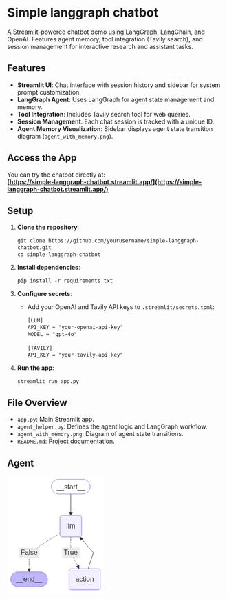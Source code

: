 # Simple langgraph chatbot
A Streamlit-powered chatbot demo using LangGraph, LangChain, and OpenAI. Features agent memory, tool integration (Tavily search), and session management for interactive research and assistant tasks.

## Features

- **Streamlit UI**: Chat interface with session history and sidebar for system prompt customization.
- **LangGraph Agent**: Uses LangGraph for agent state management and memory.
- **Tool Integration**: Includes Tavily search tool for web queries.
- **Session Management**: Each chat session is tracked with a unique ID.
- **Agent Memory Visualization**: Sidebar displays agent state transition diagram (`agent_with_memory.png`).

## Access the App

You can try the chatbot directly at:  
**[https://simple-langgraph-chatbot.streamlit.app/](https://simple-langgraph-chatbot.streamlit.app/)**

## Setup

1. **Clone the repository**:
    ```
    git clone https://github.com/yourusername/simple-langgraph-chatbot.git
    cd simple-langgraph-chatbot
    ```

2. **Install dependencies**:
    ```
    pip install -r requirements.txt
    ```

3. **Configure secrets**:
    - Add your OpenAI and Tavily API keys to `.streamlit/secrets.toml`:
      ```
      [LLM]
      API_KEY = "your-openai-api-key"
      MODEL = "gpt-4o"

      [TAVILY]
      API_KEY = "your-tavily-api-key"
      ```

4. **Run the app**:
    ```
    streamlit run app.py
    ```

## File Overview

- `app.py`: Main Streamlit app.
- `agent_helper.py`: Defines the agent logic and LangGraph workflow.
- `agent_with_memory.png`: Diagram of agent state transitions.
- `README.md`: Project documentation.

## Agent

![Agent Memory Visualization](agent_with_memory.png)

